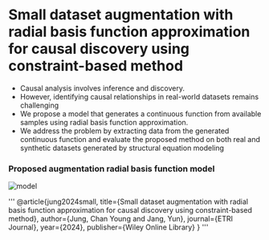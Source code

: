 # Small dataset augmentation with radial basis function approximation for causal discovery using constraint-based method
- Causal analysis involves inference and discovery.
- However, identifying causal relationships in real-world datasets remains challenging
- We propose a model that generates a continuous function from available samples using radial basis function approximation.
- We address the problem by extracting data from the generated continuous function and evaluate the proposed method on both real and synthetic datasets generated by structural equation modeling

### Proposed augmentation radial basis function model
![model](https://github.com/cooling-0/CausalRBF/blob/main/modelarc.jpg)

'''
@article{jung2024small,
  title={Small dataset augmentation with radial basis function approximation for causal discovery using constraint-based method},
  author={Jung, Chan Young and Jang, Yun},
  journal={ETRI Journal},
  year={2024},
  publisher={Wiley Online Library}
}
'''
